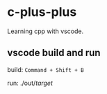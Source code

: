# c-plus-plus

Learning cpp with vscode.

## vscode build and run

build: `Command + Shift + B`

run: ./out/_target_
